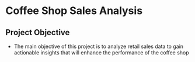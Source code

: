 # Coffee Shop Sales Analysis
## Project Objective
- The main objective of this project is to analyze retail sales data to  gain actionable insights that will enhance the performance of the coffee shop
